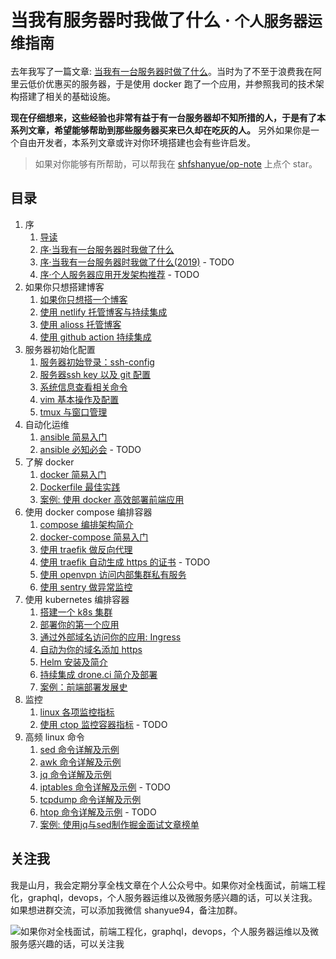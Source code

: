 # 当我有服务器时我做了什么 · <small>个人服务器运维指南</small>

去年我写了一篇文章: [当我有一台服务器时做了什么](https://shanyue.tech/op/when-server)。当时为了不至于浪费我在阿里云低价优惠买的服务器，于是使用 docker 跑了一个应用，并参照我司的技术架构搭建了相关的基础设施。

**现在仔细想来，这些经验也非常有益于有一台服务器却不知所措的人，于是有了本系列文章，希望能够帮助到那些服务器买来已久却在吃灰的人。** 另外如果你是一个自由开发者，本系列文章或许对你环境搭建也会有些许启发。

> 如果对你能够有所帮助，可以帮我在 [shfshanyue/op-note](https://github.com/shfshanyue/op-note) 上点个 star。

## 目录

1. 序
    1. [导读](https://shanyue.tech/op/introduction.html)
    1. [序·当我有一台服务器时我做了什么](https://shanyue.tech/op/when-server.html)
    1. [序·当我有一台服务器时我做了什么(2019)]() - TODO
    1. [序·个人服务器应用开发架构推荐]() - TODO
1. 如果你只想搭建博客
    1. [如果你只想搭一个博客](https://shanyue.tech/op/if-you-want-a-blog.html)
    1. [使用 netlify 托管博客与持续集成](https://shanyue.tech/op/github-fe-with-netlify.html)
    1. [使用 alioss 托管博客](https://shanyue.tech/op/deploy-fe-with-alioss.html)
    1. [使用 github action 持续集成](https://shanyue.tech/op/github-action-guide.html)
1. 服务器初始化配置
    1. [服务器初始登录：ssh-config](https://shanyue.tech/op/init.html)
    1. [服务器ssh key 以及 git 配置](https://shanyue.tech/op/ssh-setting.html)
    1. [系统信息查看相关命令](https://shanyue.tech/op/system-info.html)
    1. [vim 基本操作及配置](https://shanyue.tech/op/vim-setting.html)
    1. [tmux 与窗口管理](https://shanyue.tech/op/tmux-vim-setting.html)
1. 自动化运维
    1. [ansible 简易入门](https://shanyue.tech/op/ansible-guide.html)
    1. [ansible 必知必会](https://shanyue.tech/op/ansible-problem.html) - TODO
1. 了解 docker 
    1. [docker 简易入门](https://shanyue.tech/op/docker.html)
    1. [Dockerfile 最佳实践](https://shanyue.tech/op/dockerfile-practice.html)
    1. [案例: 使用 docker 高效部署前端应用](https://shanyue.tech/op/deploy-fe-with-docker.html)
1. 使用 docker compose 编排容器
    1. [compose 编排架构简介](https://shanyue.tech/op/docker-compose-arch.html)
    1. [docker-compose 简易入门](https://shanyue.tech/op/docker-compose.html)
    1. [使用 traefik 做反向代理](https://shanyue.tech/op/traefik.html)
    1. [使用 traefik 自动生成 https 的证书]() - TODO
    1. [使用 openvpn 访问内部集群私有服务](https://shanyue.tech/op/openvpn.html)
    1. [使用 sentry 做异常监控](https://shanyue.tech/op/deploy-sentry.html)
1. 使用 kubernetes 编排容器
    1. [搭建一个 k8s 集群](https://github.com/shfshanyue/learn-k8s)
    1. [部署你的第一个应用](https://github.com/shfshanyue/learn-k8s/blob/master/pod.html)
    1. [通过外部域名访问你的应用: Ingress](https://github.com/shfshanyue/learn-k8s/blob/master/ingress.html)
    1. [自动为你的域名添加 https](https://github.com/shfshanyue/learn-k8s/blob/master/https.html)
    1. [Helm 安装及简介](https://github.com/shfshanyue/learn-k8s/blob/master/helm.html)
    1. [持续集成 drone.ci 简介及部署](https://shanyue.tech/op/deploy-drone.html)
    1. [案例：前端部署发展史](https://shanyue.tech/op/deploy-fe.html)
1. 监控
    1. [linux 各项监控指标](https://shanyue.tech/op/linux-monitor.html)
    1. [使用 ctop 监控容器指标]() - TODO
1. 高频 linux 命令
    1. [sed 命令详解及示例](https://shanyue.tech/op/linux-sed.html)
    1. [awk 命令详解及示例](https://shanyue.tech/op/linux-awk.html)
    1. [jq 命令详解及示例](https://shanyue.tech/op/jq.html)
    1. [iptables 命令详解及示例](https://shanyue.tech/op/iptables.html) - TODO
    1. [tcpdump 命令详解及示例](https://shanyue.tech/op/linux-tcpdump.html)
    1. [htop 命令详解及示例](https://shanyue.tech/op/htop.html) - TODO
    1. [案例: 使用jq与sed制作掘金面试文章榜单](https://shanyue.tech/op/jq-sed-case.html)

## 关注我

我是山月，我会定期分享全栈文章在个人公众号中。如果你对全栈面试，前端工程化，graphql，devops，个人服务器运维以及微服务感兴趣的话，可以关注我。如果想进群交流，可以添加我微信 shanyue94，备注加群。

![如果你对全栈面试，前端工程化，graphql，devops，个人服务器运维以及微服务感兴趣的话，可以关注我](https://shanyue.tech/qrcode.jpg)
